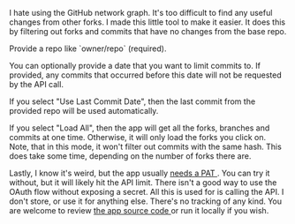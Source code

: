  <p>
                I hate using the GitHub network graph. It's too difficult to find any useful changes from other forks. I made this little tool to make it easier. It does this by filtering out forks and commits that have no changes from the base repo.
            </p>
            <p>
                Provide a repo like `owner/repo` (required).
            </p>
            <p>
                You can optionally provide a date that you want to limit commits to. If provided, any commits that occurred before this date will not be requested by the API call.
            </p>
            <p>
                If you select "Use Last Commit Date", then the last commit from the provided repo will be used automatically.
            </p>
            <p>
                If you select "Load All", then the app will get all the forks, branches and commits at one time. Otherwise, it will only load the forks you click on. Note, that in this mode, it won't filter out commits with the same hash. This does take some time, depending on the number of forks there are.
            </p>
            <p>
                Lastly, I know it's weird, but the app usually
                <a href="https://github.com/settings/tokens?type=beta"
                   target="_blank"
                   rel="noopener">
                    needs a PAT
                </a>.
                You can try it without, but it will likely hit the API limit. There isn't a good way to use the OAuth flow without exposing a secret. All this is used for is calling the API. I don't store, or use it for anything else. There's no tracking of any kind. You are welcome to review
                <a href="https://github.com/Eonasdan/better-github-fork-graph"
                   target="_blank"
                   rel="noopener">
                    the app source code
                </a>
                or run it locally if you wish.
            </p>